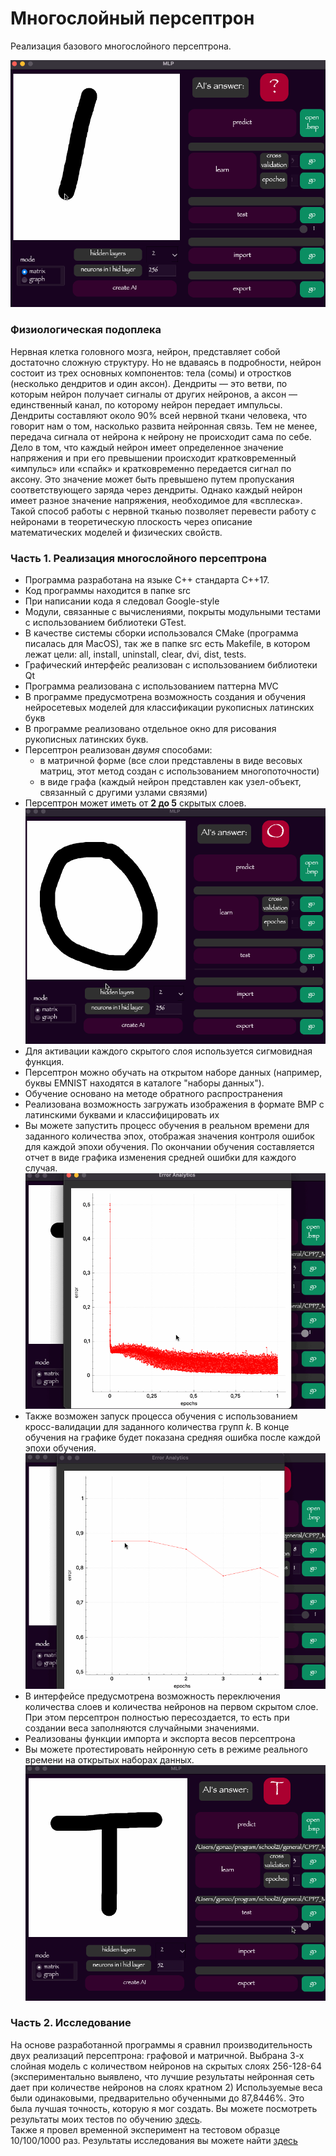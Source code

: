 # Многослойный персептрон

Реализация базового многослойного персептрона.

![MLP](misc/animation/r1.gif)

### Физиологическая подоплека

Нервная клетка головного мозга, нейрон, представляет собой достаточно сложную структуру. Но не вдаваясь в подробности, нейрон состоит из трех основных компонентов: тела (сомы) и отростков (несколько дендритов и один аксон). Дендриты — это ветви, по которым нейрон получает сигналы от других нейронов, а аксон — единственный канал, по которому нейрон передает импульсы. Дендриты составляют около 90% всей нервной ткани человека, что говорит нам о том, насколько развита нейронная связь. Тем не менее, передача сигнала от нейрона к нейрону не происходит сама по себе. Дело в том, что каждый нейрон имеет определенное значение напряжения и при его превышении происходит кратковременный «импульс» или «спайк» и кратковременно передается сигнал по аксону. Это значение может быть превышено путем пропускания соответствующего заряда через дендриты. Однако каждый нейрон имеет разное значение напряжения, необходимое для «всплеска». Такой способ работы с нервной тканью позволяет перевести работу с нейронами в теоретическую плоскость через описание математических моделей и физических свойств.

### Часть 1. Реализация многослойного персептрона

- Программа разработана на языке C++ стандарта C++17.
- Код программы находится в папке src
- При написании кода я следовал Google-style
- Модули, связанные с вычислениями, покрыты модульными тестами с использованием библиотеки GTest.
- В качестве системы сборки использовался CMake (программа писалась для MacOS), так же в папке src есть Makefile, в котором лежат цели: all, install, uninstall, clear, dvi, dist, tests.
- Графический интерфейс реализован с использованием библиотеки Qt
- Программа реализована с использованием паттерна MVC
- В программе предусмотрена возможность создания и обучения нейросетевых моделей для классификации рукописных латинских букв
- В программе реализовано отдельное окно для рисования рукописных латинских букв.
- Персептрон реализован *двумя* способами:
  - в матричной форме (все слои представлены в виде весовых матриц, этот метод создан с использованием многопоточности)
  - в виде графа (каждый нейрон представлен как узел-объект, связанный с другими узлами связями)
- Персептрон может иметь от **2 до 5** скрытых слоев.
  ![CREATE](misc/animation/r4.gif)
- Для активации каждого скрытого слоя используется сигмовидная функция.
- Персептрон можно обучать на открытом наборе данных (например, буквы EMNIST находятся в каталоге "наборы данных").
- Обучение основано на методе обратного распространения
- Реализована возможность загружать изображения в формате BMP с латинскими буквами и классифицировать их
- Вы можете запустить процесс обучения в реальном времени для заданного количества эпох, отображая значения контроля ошибок для каждой эпохи обучения. По окончании обучения составляется отчет в виде графика изменения средней ошибки для каждого случая.
  ![LEARN](misc/animation/r6.gif)
- Также возможен запуск процесса обучения с использованием кросс-валидации для заданного количества групп _k_. В конце обучения на графике будет показана средняя ошибка после каждой эпохи обучения.
  ![LEARN](misc/animation/r2.gif)
- В интерфейсе предусмотрена возможность переключения количества слоев и количества нейронов на первом скрытом слое. При этом персептрон полностью пересоздается, то есть при создании веса заполняются случайными значениями.
- Реализованы функции импорта и экспорта весов персептрона
- Вы можете протестировать нейронную сеть в режиме реального времени на открытых наборах данных.
  ![LEARN](misc/animation/r7.gif)

### Часть 2. Исследование

На основе разработанной программы я сравнил производительность двух реализаций персептрона: графовой и матричной.
Выбрана 3-х слойная модель с количеством нейронов на скрытых слоях 256-128-64 (экспериментально выявлено, что лучшие результаты нейронная сеть дает при количестве нейронов на слоях кратном 2)
Используемые веса были одинаковыми, предварительно обученными до 87,8446%. Это была лучшая точность, которую я мог создать.
Вы можете посмотреть результаты моих тестов по обучению [здесь](misc/research/learn_result.md).<br />
Также я провел временной эксперимент на тестовом образце 10/100/1000 раз. Результаты исследования вы можете найти [здесь](misc/research/compare_methods.md)
